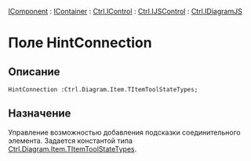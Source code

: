 ﻿---
Link: Com.Ctrl.IDiagramJS.@HintConnection
---

[IComponent](topic:Com.Custom.ComClasses.IComponent.Default) :
[IContainer](topic:Com.Custom.ComClasses.IContainer.Default) :
[Ctrl.IControl](topic:Com.Custom.ComClasses.Ctrl.IControl.Default) :
[Ctrl.IJSControl](topic:Com.Custom.ComClasses.Ctrl.IJSControl.Default) :
[Ctrl.IDiagramJS](Default)

# Поле HintConnection

## Описание

    HintConnection :Ctrl.Diagram.Item.TItemToolStateTypes;

## Назначение

Управление возможностью добавления подсказки соединительного элемента.
Задается константой типа [Ctrl.Diagram.Item.TItemToolStateTypes](topic:Com.Custom.ComClasses.Ctrl.Diagram.Item.TItemToolStateTypes).